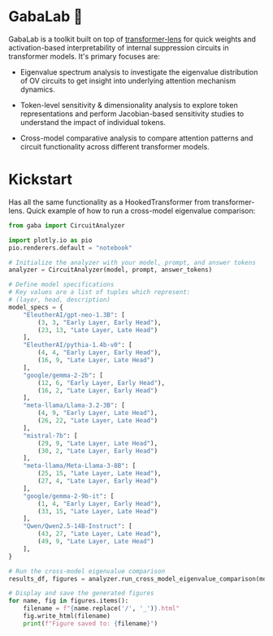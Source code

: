 # GabaLab 🪫

GabaLab is a toolkit built on top of <a href="https://github.com/TransformerLensOrg/TransformerLens" title="TransformerLens" rel="nofollow">transformer-lens</a> for quick weights and activation-based interpretability of internal suppression circuits in transformer models. It's primary focuses are:

- Eigenvalue spectrum analysis to investigate the eigenvalue distribution of OV circuits to get insight into underlying attention mechanism dynamics.

- Token-level sensitivity & dimensionality analysis to explore token representations and perform Jacobian-based sensitivity studies to understand the impact of individual tokens.

- Cross-model comparative analysis to compare attention patterns and circuit functionality across different transformer models.

# Kickstart

Has all the same functionality as a HookedTransformer from transformer-lens. Quick example of how to run a cross-model eigenvalue comparison:

```python
from gaba import CircuitAnalyzer

import plotly.io as pio
pio.renderers.default = "notebook"

# Initialize the analyzer with your model, prompt, and answer tokens
analyzer = CircuitAnalyzer(model, prompt, answer_tokens)

# Define model specifications
# Key values are a list of tuples which represent:
# (layer, head, description)
model_specs = {
    "EleutherAI/gpt-neo-1.3B": [
        (3, 3, "Early Layer, Early Head"),
        (23, 13, "Late Layer, Late Head")
    ],
    "EleutherAI/pythia-1.4b-v0": [
        (4, 4, "Early Layer, Early Head"),
        (16, 9, "Late Layer, Late Head")
    ],
    "google/gemma-2-2b": [
        (12, 6, "Early Layer, Early Head"),
        (16, 2, "Late Layer, Early Head")
    ],
    "meta-llama/Llama-3.2-3B": [ 
        (4, 9, "Early Layer, Late Head"),
        (26, 22, "Late Layer, Late Head")
    ],
    "mistral-7b": [
        (29, 9, "Late Layer, Late Head"),
        (30, 2, "Late Layer, Early Head")
    ],
    "meta-llama/Meta-Llama-3-8B": [
        (25, 15, "Late Layer, Late Head"),
        (27, 4, "Late Layer, Early Head")
    ],
    "google/gemma-2-9b-it": [
        (1, 4, "Early Layer, Early Head"),
        (33, 15, "Late Layer, Late Head")
    ],
    "Qwen/Qwen2.5-14B-Instruct": [
        (43, 27, "Late Layer, Late Head"),
        (49, 9, "Late Layer, Late Head")
    ],
}

# Run the cross-model eigenvalue comparison
results_df, figures = analyzer.run_cross_model_eigenvalue_comparison(model_specs)

# Display and save the generated figures
for name, fig in figures.items():
    filename = f"{name.replace('/', '_')}.html"
    fig.write_html(filename)
    print(f"Figure saved to: {filename}")
```
